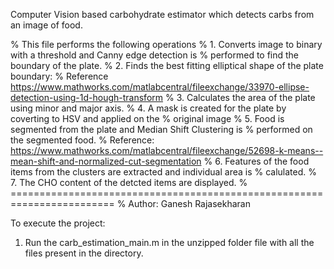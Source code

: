 Computer Vision based carbohydrate estimator which detects carbs from an image of food.


% This file performs the following operations
% 1. Converts image to binary with a threshold and Canny edge detection is
%    performed to find the boundary of the plate.
% 2. Finds the best fitting elliptical shape of the plate boundary:
%    Reference https://www.mathworks.com/matlabcentral/fileexchange/33970-ellipse-detection-using-1d-hough-transform
% 3. Calculates the area of the plate using minor and major axis.
% 4. A mask is created for the plate by coverting to HSV and applied on the
%    original image
% 5. Food is segmented from the plate and Median Shift Clustering is
%    performed on the segmented food. 
%    Reference: https://www.mathworks.com/matlabcentral/fileexchange/52698-k-means--mean-shift-and-normalized-cut-segmentation
% 6. Features of the food items from the clusters are extracted and individual area is
%    calulated.
% 7. The CHO content of the detcted items are displayed.
% ========================================================================
% Author: Ganesh Rajasekharan




To execute the project:

1. Run the carb_estimation_main.m in the unzipped folder file with all the files present in the directory.
